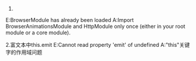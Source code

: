 1.
E:BrowserModule has already been loaded
A:Import BrowserAnimationsModule and HttpModule only once (either in your root module or a core module).

2.富文本中this.emit
E:Cannot read property 'emit' of undefined
A:"this"关键字的作用域问题
